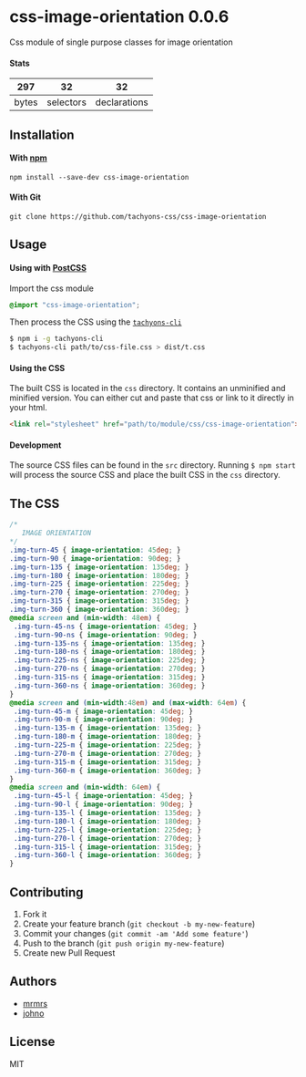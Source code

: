 # css-image-orientation 0.0.6

Css module of single purpose classes for image orientation

#### Stats

297 | 32 | 32
---|---|---
bytes | selectors | declarations

## Installation

#### With [npm](https://npmjs.com)

```
npm install --save-dev css-image-orientation
```

#### With Git

```
git clone https://github.com/tachyons-css/css-image-orientation
```

## Usage

#### Using with [PostCSS](https://github.com/postcss/postcss)

Import the css module

```css
@import "css-image-orientation";
```

Then process the CSS using the [`tachyons-cli`](https://github.com/tachyons-css/tachyons-cli)

```sh
$ npm i -g tachyons-cli
$ tachyons-cli path/to/css-file.css > dist/t.css
```

#### Using the CSS

The built CSS is located in the `css` directory. It contains an unminified and minified version.
You can either cut and paste that css or link to it directly in your html.

```html
<link rel="stylesheet" href="path/to/module/css/css-image-orientation">
```

#### Development

The source CSS files can be found in the `src` directory.
Running `$ npm start` will process the source CSS and place the built CSS in the `css` directory.

## The CSS

```css
/*
   IMAGE ORIENTATION
*/
.img-turn-45 { image-orientation: 45deg; }
.img-turn-90 { image-orientation: 90deg; }
.img-turn-135 { image-orientation: 135deg; }
.img-turn-180 { image-orientation: 180deg; }
.img-turn-225 { image-orientation: 225deg; }
.img-turn-270 { image-orientation: 270deg; }
.img-turn-315 { image-orientation: 315deg; }
.img-turn-360 { image-orientation: 360deg; }
@media screen and (min-width: 48em) {
 .img-turn-45-ns { image-orientation: 45deg; }
 .img-turn-90-ns { image-orientation: 90deg; }
 .img-turn-135-ns { image-orientation: 135deg; }
 .img-turn-180-ns { image-orientation: 180deg; }
 .img-turn-225-ns { image-orientation: 225deg; }
 .img-turn-270-ns { image-orientation: 270deg; }
 .img-turn-315-ns { image-orientation: 315deg; }
 .img-turn-360-ns { image-orientation: 360deg; }
}
@media screen and (min-width:48em) and (max-width: 64em) {
 .img-turn-45-m { image-orientation: 45deg; }
 .img-turn-90-m { image-orientation: 90deg; }
 .img-turn-135-m { image-orientation: 135deg; }
 .img-turn-180-m { image-orientation: 180deg; }
 .img-turn-225-m { image-orientation: 225deg; }
 .img-turn-270-m { image-orientation: 270deg; }
 .img-turn-315-m { image-orientation: 315deg; }
 .img-turn-360-m { image-orientation: 360deg; }
}
@media screen and (min-width: 64em) {
 .img-turn-45-l { image-orientation: 45deg; }
 .img-turn-90-l { image-orientation: 90deg; }
 .img-turn-135-l { image-orientation: 135deg; }
 .img-turn-180-l { image-orientation: 180deg; }
 .img-turn-225-l { image-orientation: 225deg; }
 .img-turn-270-l { image-orientation: 270deg; }
 .img-turn-315-l { image-orientation: 315deg; }
 .img-turn-360-l { image-orientation: 360deg; }
}
```

## Contributing

1. Fork it
2. Create your feature branch (`git checkout -b my-new-feature`)
3. Commit your changes (`git commit -am 'Add some feature'`)
4. Push to the branch (`git push origin my-new-feature`)
5. Create new Pull Request

## Authors

* [mrmrs](http://mrmrs.io)
* [johno](http://johnotander.com)

## License

MIT

